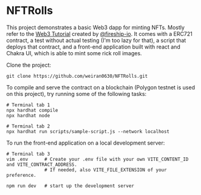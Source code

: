 # NFTRolls

This project demonstrates a basic Web3 dapp for minting NFTs. Mostly refer to the [Web3 Tutorial](https://github.com/fireship-io/web3-nft-dapp-tutorial) created by [@fireship-io](https://github.com/fireship-io). It comes with a ERC721 contract, a test without actual testing (I'm too lazy for that), a script that deploys that contract, and a front-end application built with react and Chakra UI, which is able to mint some rick roll images.

Clone the project:

```shell
git clone https://github.com/weiran0630/NFTRolls.git
```

To compile and serve the contract on a blockchain (Polygon testnet is used on this project), try running some of the following tasks:

```shell
# Terminal tab 1
npx hardhat compile
npx hardhat node

# Terminal tab 2
npx hardhat run scripts/sample-script.js --network localhost
```

To run the front-end application on a local development server:

```shell
# Terminal tab 3
vim .env      # Create your .env file with your own VITE_CONTENT_ID and VITE_CONTRACT_ADDRESS.
              # If needed, also VITE_FILE_EXTENSION of your preference.

npm run dev   # start up the development server
```
